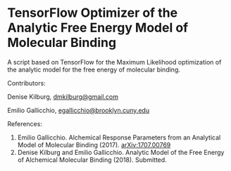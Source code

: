 # TensorFlow Optimizer of the Analytic Free Energy Model of Molecular Binding 

A script based on TensorFlow for the Maximum Likelihood optimization of the analytic model for the free energy of molecular binding.

Contributors:

Denise Kilburg, dmkilburg@gmail.com

Emilio Gallicchio, egallicchio@brooklyn.cuny.edu

References:

1. Emilio Gallicchio. Alchemical Response Parameters from an Analytical Model of Molecular Binding (2017). [arXiv:1707.00769](https://arxiv.org/abs/1707.00769)
2. Denise Kilburg and Emilio Gallicchio. Analytic Model of the Free Energy of Alchemical Molecular Binding (2018). Submitted.
